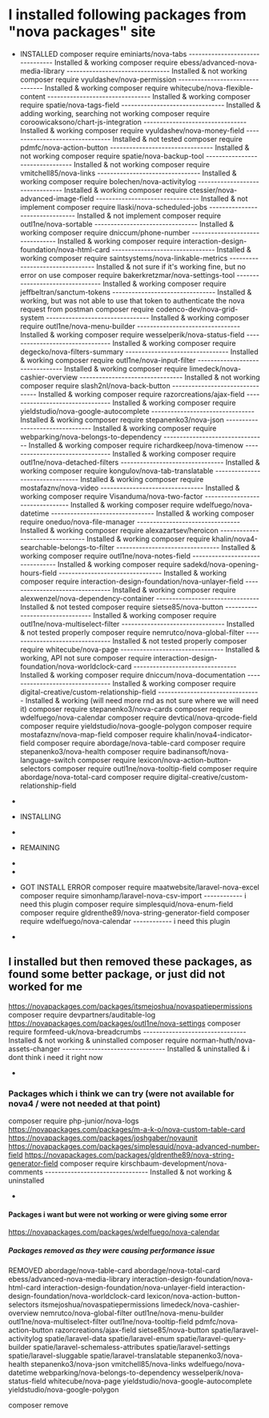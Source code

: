 # I installed following packages from "nova packages" site

- INSTALLED
  composer require eminiarts/nova-tabs -------------------------------- Installed & working
  composer require ebess/advanced-nova-media-library -------------------------------- Installed & not working
  composer require vyuldashev/nova-permission -------------------------------- Installed & working
  composer require whitecube/nova-flexible-content -------------------------------- Installed & working
  composer require spatie/nova-tags-field -------------------------------- Installed & adding working, searching not working
  composer require coroowicaksono/chart-js-integration -------------------------------- Installed & working
  composer require vyuldashev/nova-money-field -------------------------------- Installed & not tested
  composer require pdmfc/nova-action-button -------------------------------- Installed & not working
  composer require spatie/nova-backup-tool -------------------------------- Installed & not working
  composer require vmitchell85/nova-links -------------------------------- Installed & working
  composer require bolechen/nova-activitylog -------------------------------- Installed & working
  composer require ctessier/nova-advanced-image-field -------------------------------- Installed & not implement
  composer require llaski/nova-scheduled-jobs -------------------------------- Installed & not implement
  composer require outl1ne/nova-sortable -------------------------------- Installed & working
  composer require dniccum/phone-number -------------------------------- Installed & working
  composer require interaction-design-foundation/nova-html-card -------------------------------- Installed & working
  composer require saintsystems/nova-linkable-metrics -------------------------------- Installed & not sure if it's working fine, but no error on use
  composer require bakerkretzmar/nova-settings-tool -------------------------------- Installed & working
  composer require jeffbeltran/sanctum-tokens -------------------------------- Installed & working, but was not able to use that token to authenticate the nova request from postman
  composer require codenco-dev/nova-grid-system -------------------------------- Installed & working
  composer require outl1ne/nova-menu-builder -------------------------------- Installed & working
  composer require wesselperik/nova-status-field -------------------------------- Installed & working
  composer require degecko/nova-filters-summary -------------------------------- Installed & working
  composer require outl1ne/nova-input-filter -------------------------------- Installed & working
  composer require limedeck/nova-cashier-overview -------------------------------- Installed & not working
  composer require slash2nl/nova-back-button -------------------------------- Installed & working
  composer require razorcreations/ajax-field -------------------------------- Installed & working
  composer require yieldstudio/nova-google-autocomplete -------------------------------- Installed & working
  composer require stepanenko3/nova-json -------------------------------- Installed & working
  composer require webparking/nova-belongs-to-dependency -------------------------------- Installed & working
  composer require richardkeep/nova-timenow -------------------------------- Installed & working
  composer require outl1ne/nova-detached-filters -------------------------------- Installed & working
  composer require kongulov/nova-tab-translatable -------------------------------- Installed & working
  composer require mostafaznv/nova-video -------------------------------- Installed & working
  composer require Visanduma/nova-two-factor -------------------------------- Installed & working
  composer require wdelfuego/nova-datetime -------------------------------- Installed & working
  composer require oneduo/nova-file-manager -------------------------------- Installed & working
  composer require alexazartsev/heroicon -------------------------------- Installed & working
  composer require khalin/nova4-searchable-belongs-to-filter -------------------------------- Installed & working
  composer require outl1ne/nova-notes-field -------------------------------- Installed & working
  composer require sadekd/nova-opening-hours-field -------------------------------- Installed & working
  composer require interaction-design-foundation/nova-unlayer-field -------------------------------- Installed & working
  composer require alexwenzel/nova-dependency-container -------------------------------- Installed & not tested
  composer require sietse85/nova-button -------------------------------- Installed & working
  composer require outl1ne/nova-multiselect-filter -------------------------------- Installed & not tested properly
  composer require nemrutco/nova-global-filter -------------------------------- Installed & not tested properly
  composer require whitecube/nova-page -------------------------------- Installed & working, API not sure
  composer require interaction-design-foundation/nova-worldclock-card -------------------------------- Installed & working
  composer require dniccum/nova-documentation -------------------------------- Installed & working
  composer require digital-creative/custom-relationship-field -------------------------------- Installed & working (will need more rnd as not sure where we will need it)
  composer require stepanenko3/nova-cards
  composer require wdelfuego/nova-calendar
  composer require devtical/nova-qrcode-field
  composer require yieldstudio/nova-google-polygon
  composer require mostafaznv/nova-map-field
  composer require khalin/nova4-indicator-field
  composer require abordage/nova-table-card
  composer require stepanenko3/nova-health
  composer require badinansoft/nova-language-switch
  composer require lexicon/nova-action-button-selectors
  composer require outl1ne/nova-tooltip-field
  composer require abordage/nova-total-card
  composer require digital-creative/custom-relationship-field

-

- INSTALLING

-

- REMAINING
-
-

- GOT INSTALL ERROR
  composer require maatwebsite/laravel-nova-excel
  composer require simonhamp/laravel-nova-csv-import ------------ i need this plugin
  composer require simplesquid/nova-enum-field
  composer require gldrenthe89/nova-string-generator-field
  composer require wdelfuego/nova-calendar ------------ i need this plugin

-

## I installed but then removed these packages, as found some better package, or just did not worked for me

https://novapackages.com/packages/itsmejoshua/novaspatiepermissions
composer require devpartners/auditable-log
https://novapackages.com/packages/outl1ne/nova-settings
composer require formfeed-uk/nova-breadcrumbs -------------------------------- Installed & not working & uninstalled
composer require norman-huth/nova-assets-changer -------------------------------- Installed & uninstalled & i dont think i need it right now

-

### Packages which i think we can try (were not available for nova4 / were not needed at that point)

composer require php-junior/nova-logs
https://novapackages.com/packages/m-a-k-o/nova-custom-table-card
https://novapackages.com/packages/joshgaber/novaunit
https://novapackages.com/packages/simplesquid/nova-advanced-number-field
https://novapackages.com/packages/gldrenthe89/nova-string-generator-field
composer require kirschbaum-development/nova-comments -------------------------------- Installed & not working & uninstalled

-

#### Packages i want but were not working or were giving some error

https://novapackages.com/packages/wdelfuego/nova-calendar

##### Packages removed as they were causing performance issue

REMOVED
abordage/nova-table-card abordage/nova-total-card ebess/advanced-nova-media-library interaction-design-foundation/nova-html-card interaction-design-foundation/nova-unlayer-field interaction-design-foundation/nova-worldclock-card lexicon/nova-action-button-selectors itsmejoshua/novaspatiepermissions limedeck/nova-cashier-overview nemrutco/nova-global-filter outl1ne/nova-menu-builder outl1ne/nova-multiselect-filter outl1ne/nova-tooltip-field pdmfc/nova-action-button razorcreations/ajax-field sietse85/nova-button spatie/laravel-activitylog spatie/laravel-data spatie/laravel-enum spatie/laravel-query-builder spatie/laravel-schemaless-attributes spatie/laravel-settings spatie/laravel-sluggable spatie/laravel-translatable stepanenko3/nova-health stepanenko3/nova-json vmitchell85/nova-links wdelfuego/nova-datetime webparking/nova-belongs-to-dependency wesselperik/nova-status-field whitecube/nova-page yieldstudio/nova-google-autocomplete yieldstudio/nova-google-polygon

composer remove

